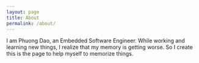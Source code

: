 ```yaml
---
layout: page
title: About
permalink: /about/
---
```


I am Phuong Dao, an Embedded Software Engineer. While working and learning new things, I realize that my memory is getting worse. So I create this is the page to help myself to memorize things.